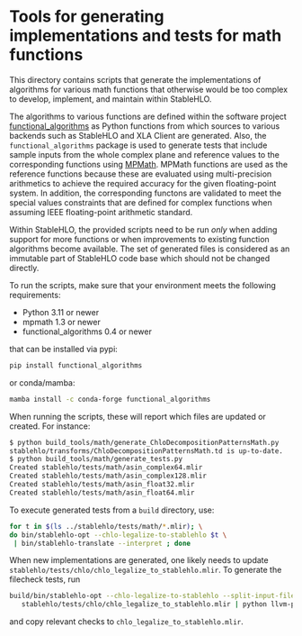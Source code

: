 # Tools for generating implementations and tests for math functions

This directory contains scripts that generate the implementations of
algorithms for various math functions that otherwise would be too
complex to develop, implement, and maintain within StableHLO.

The algorithms to various functions are defined within the software
project
[functional_algorithms](https://github.com/pearu/functional_algorithms)
as Python functions from which sources to various backends such as
StableHLO and XLA Client are generated. Also, the
`functional_algorithms` package is used to generate tests that include
sample inputs from the whole complex plane and reference values to the
corresponding functions using
[MPMath](https://github.com/mpmath/mpmath/). MPMath functions are used
as the reference functions because these are evaluated using
multi-precision arithmetics to achieve the required accuracy for the
given floating-point system. In addition, the corresponding functons
are validated to meet the special values constraints that are defined
for complex functions when assuming IEEE floating-point arithmetic
standard.

Within StableHLO, the provided scripts need to be run *only* when
adding support for more functions or when improvements to existing
function algorithms become available. The set of generated files is
considered as an immutable part of StableHLO code base which should
not be changed directly.

To run the scripts, make sure that your environment meets the
following requirements:

- Python 3.11 or newer
- mpmath 1.3 or newer
- functional_algorithms 0.4 or newer

that can be installed via pypi:

```sh
pip install functional_algorithms
```

or conda/mamba:

```sh
mamba install -c conda-forge functional_algorithms
```

When running the scripts, these will report which files are updated or
created. For instance:

```sh
$ python build_tools/math/generate_ChloDecompositionPatternsMath.py
stablehlo/transforms/ChloDecompositionPatternsMath.td is up-to-date.
$ python build_tools/math/generate_tests.py
Created stablehlo/tests/math/asin_complex64.mlir
Created stablehlo/tests/math/asin_complex128.mlir
Created stablehlo/tests/math/asin_float32.mlir
Created stablehlo/tests/math/asin_float64.mlir
```

To execute generated tests from a `build` directory, use:

```sh
for t in $(ls ../stablehlo/tests/math/*.mlir); \
do bin/stablehlo-opt --chlo-legalize-to-stablehlo $t \
 | bin/stablehlo-translate --interpret ; done
```

When new implementations are generated, one likely needs to update
`stablehlo/tests/chlo/chlo_legalize_to_stablehlo.mlir`. To generate
the filecheck tests, run
```sh
build/bin/stablehlo-opt --chlo-legalize-to-stablehlo --split-input-file --verify-diagnostics \
   stablehlo/tests/chlo/chlo_legalize_to_stablehlo.mlir | python llvm-project/mlir/utils/generate-test-checks.py | less
```
and copy relevant checks to `chlo_legalize_to_stablehlo.mlir`.
